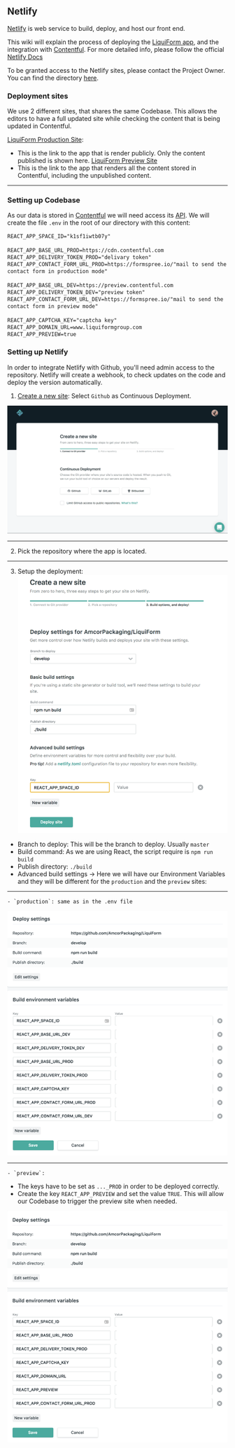 ## Netlify

[Netlify](https://www.netlify.com/) is web service to build, deploy, and host our front end.

This wiki will explain the process of deploying the [LiquiForm app](https://github.com/AmcorPackaging/LiquiForm), and the integration with [Contentful](./Contentful-CMS).
For more detailed info, please follow the official [Netlify Docs](https://www.netlify.com/docs/)

To be granted access to the Netlify sites, please contact the Project Owner.
You can find the directory [here](./Support).

### Deployment sites

We use 2 different sites, that shares the same Codebase. This allows the editors to have a full updated site while checking the content that is being updated in Contentful.

[LiquiForm Production Site](https://app.netlify.com/sites/liquiform-dev-2017):
  - This is the link to the app that is render publicly. Only the content published is shown here.
[LiquiForm Preview Site](https://app.netlify.com/sites/liquiform-preview-2017)
  - This is the link to the app that renders all the content stored in Contentful, including the unpublished content.

____

### Setting up Codebase

As our data is stored in [Contentful](./Contentful-CMS) we will need access its [API](./CMS-API).
We will create the file `.env` in the root of our directory with this content:
```
REACT_APP_SPACE_ID="k1sf1iwtb07y"

REACT_APP_BASE_URL_PROD=https://cdn.contentful.com
REACT_APP_DELIVERY_TOKEN_PROD="delivary token"
REACT_APP_CONTACT_FORM_URL_PROD=https://formspree.io/"mail to send the contact form in production mode"

REACT_APP_BASE_URL_DEV=https://preview.contentful.com
REACT_APP_DELIVERY_TOKEN_DEV="preview token"
REACT_APP_CONTACT_FORM_URL_DEV=https://formspree.io/"mail to send the contact form in preview mode"

REACT_APP_CAPTCHA_KEY="captcha key"
REACT_APP_DOMAIN_URL=www.liquiformgroup.com
REACT_APP_PREVIEW=true
```

### Setting up Netlify

In order to integrate Netlify with Github, you'll need admin access to the repository. Netlify will create a webhook, to check updates on the code and deploy the version automatically.

1. [Create a new site](https://app.netlify.com/start): Select `Github` as Continuous Deployment.

![Netlify New](./images/netlifyNew.png)
____

2. Pick the repository where the app is located.
____
3. Setup the deployment:
![Netlify Setup](./images/netlifySetup.png)
  - Branch to deploy: This will be the branch to deploy. Usually `master`
  - Build command: As we are using React, the script require is `npm run build`
  - Publish directory: `./build`
  - Advanced build settings -> Here we will have our Environment Variables and they will be different for the `production` and the `preview` sites:
_____
    - `production`: same as in the .env file

![Setup Production](./images/netlifySetupProd.png)
____

    - `preview`:
  - The keys have to be set as `..._PROD` in order to be deployed correctly.
  - Create the key `REACT_APP_PREVIEW` and set the value `TRUE`. This will allow our Codebase to trigger the preview site when needed.

![Setup Production](./images/netlifySetupPrev.png)
